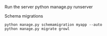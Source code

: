 Run the server
	python manage.py runserver

Schema migrations

	python manage.py schemamigration myapp --auto
	python manage.py migrate growl